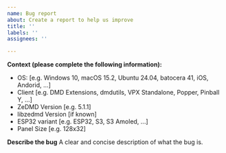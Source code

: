 ```yaml
---
name: Bug report
about: Create a report to help us improve
title: ''
labels: ''
assignees: ''

---
```


**Context (please complete the following information):**
 - OS: [e.g. Windows 10, macOS 15.2, Ubuntu 24.04, batocera 41, iOS, Andorid, ...]
 - Client [e.g. DMD Extensions, dmdutils, VPX Standalone, Popper, Pinball Y, ...]
 - ZeDMD Version [e.g. 5.1.1]
 - libzedmd Version [if known]
 - ESP32 variant [e.g. ESP32, S3, S3 Amoled, ...]
 - Panel Size [e.g. 128x32]

**Describe the bug**
A clear and concise description of what the bug is.

